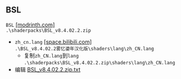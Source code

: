 ## BSL
`BSL` [[modrinth.com]](https://modrinth.com/shader/bsl-shaders/versions)  
`.\shaderpacks\BSL_v8.4.02.2.zip`
* `zh_cn.lang` [[space.bilibili.com]](https://space.bilibili.com/3546745820678576)  
`.\BSL_v8.4.02.2雾忆鎏年汉化版\shaders\lang\zh_CN.lang`
    * 复制`zh_CN.lang`到`lang`  
    `.\shaderpacks\BSL_v8.4.02.2.zip\shaders\lang\zh_CN.lang`
* 编辑 [BSL_v8.4.02.2.zip.txt](BSL_v8.4.02.2.zip.txt)